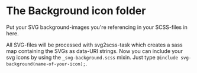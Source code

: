 # The Background icon folder

Put your SVG background-images you're referencing in your SCSS-files in here.

All SVG-files will be processed with svg2scss-task which creates a sass map containing the SVGs as data-URI strings.
Now you can include your svg icons by using the `_svg-background.scss` mixin. Just type `@include svg-background(name-of-your-icon);`.

